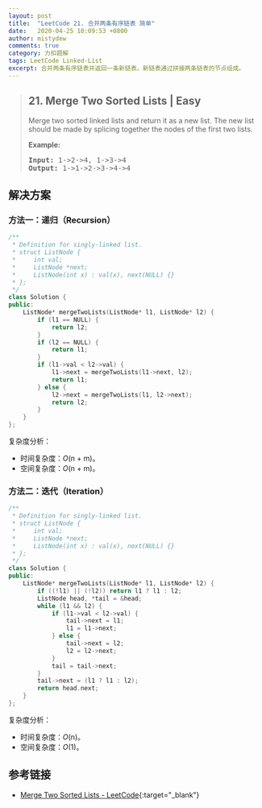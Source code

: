 ```yaml
---
layout: post
title:  "LeetCode 21. 合并两条有序链表 简单"
date:   2020-04-25 10:09:53 +0800
author: mistydew
comments: true
category: 力扣题解
tags: LeetCode Linked-List
excerpt: 合并两条有序链表并返回一条新链表。新链表通过拼接两条链表的节点组成。
---
```

> ## 21. Merge Two Sorted Lists | Easy
> 
> Merge two sorted linked lists and return it as a new list. The new list should be made by splicing together the nodes of the first two lists.
> 
> **Example:**
> 
> <pre>
> <strong>Input:</strong> 1->2->4, 1->3->4
> <strong>Output:</strong> 1->1->2->3->4->4
> </pre>

## 解决方案

### 方法一：递归（Recursion）

```cpp
/**
 * Definition for singly-linked list.
 * struct ListNode {
 *     int val;
 *     ListNode *next;
 *     ListNode(int x) : val(x), next(NULL) {}
 * };
 */
class Solution {
public:
    ListNode* mergeTwoLists(ListNode* l1, ListNode* l2) {
        if (l1 == NULL) {
            return l2;
        }
        if (l2 == NULL) {
            return l1;
        }
        if (l1->val < l2->val) {
            l1->next = mergeTwoLists(l1->next, l2);
            return l1;
        } else {
            l2->next = mergeTwoLists(l1, l2->next);
            return l2;
        }
    }
};
```

复杂度分析：
* 时间复杂度：_O_(n + m)。
* 空间复杂度：_O_(n + m)。

### 方法二：迭代（Iteration）

```cpp
/**
 * Definition for singly-linked list.
 * struct ListNode {
 *     int val;
 *     ListNode *next;
 *     ListNode(int x) : val(x), next(NULL) {}
 * };
 */
class Solution {
public:
    ListNode* mergeTwoLists(ListNode* l1, ListNode* l2) {
        if ((!l1) || (!l2)) return l1 ? l1 : l2;
        ListNode head, *tail = &head;
        while (l1 && l2) {
            if (l1->val < l2->val) {
                tail->next = l1;
                l1 = l1->next;
            } else {
                tail->next = l2;
                l2 = l2->next;
            }
            tail = tail->next;
        }
        tail->next = (l1 ? l1 : l2);
        return head.next;
    }
};
```

复杂度分析：
* 时间复杂度：_O_(n)。
* 空间复杂度：_O_(1)。

## 参考链接

* [Merge Two Sorted Lists - LeetCode](https://leetcode.com/problems/merge-two-sorted-lists/){:target="_blank"}
